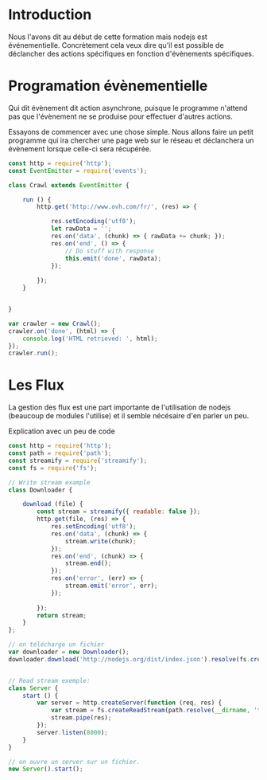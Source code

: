 # Introduction <a name="introduction"></a>

Nous l'avons dit au début de cette formation mais nodejs est événementielle. Concrètement cela veux dire qu'il est possible de déclancher des actions spécifiques en fonction d'évènements spécifiques.

# Programation évènementielle <a name="events"></a>

Qui dit évènement dit action asynchrone, puisque le programme n'attend pas que l'évènement ne se produise pour effectuer d'autres actions.

Essayons de commencer avec une chose simple. Nous allons faire un petit programme qui ira chercher une page web sur le réseau et déclanchera un évènement lorsque celle-ci sera récupérée.

```js
const http = require('http');
const EventEmitter = require('events');

class Crawl extends EventEmitter {

    run () {
        http.get('http://www.ovh.com/fr/', (res) => {

            res.setEncoding('utf8');
            let rawData = '';
            res.on('data', (chunk) => { rawData += chunk; });
            res.on('end', () => {
                // Do stuff with response
                this.emit('done', rawData);
            });
            
        });
    }


}

var crawler = new Crawl();
crawler.on('done', (html) => {
    console.log('HTML retrieved: ', html);
});
crawler.run();
```

# Les Flux <a name="flux"></a>
La gestion des flux est une part importante de l'utilisation de nodejs (beaucoup de modules l'utilise) et il semble nécésaire d'en parler un peu.

Explication avec un peu de code
```js
const http = require('http');
const path = require('path');
const streamify = require('streamify');
const fs = require('fs');

// Write stream example
class Downloader {

    download (file) {
        const stream = streamify({ readable: false });
        http.get(file, (res) => {
            res.setEncoding('utf8');
            res.on('data', (chunk) => {
                stream.write(chunk);
            });
            res.on('end', (chunk) => {
                stream.end();
            });
            res.on('error', (err) => {
                stream.emit('error', err);
            });
           
        });
        return stream;
    }
};

// on télécharge un fichier
var downloader = new Downloader();
downloader.download('http://nodejs.org/dist/index.json').resolve(fs.createWriteStream('test.json'));


// Read stream exemple:
class Server {
    start () {
        var server = http.createServer(function (req, res) { 
            var stream = fs.createReadStream(path.resolve(__dirname, 'test.json')); 
            stream.pipe(res); 
        }); 
        server.listen(8000);
    }
}

// on ouvre un server sur un fichier.
new Server().start();
```
